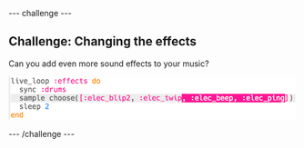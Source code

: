 \--- challenge \---

## Challenge: Changing the effects

Can you add even more sound effects to your music?

![слика екрана](images/dj-effects-more.png)

\--- /challenge \---